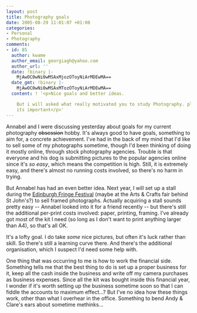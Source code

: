 ```yaml
---
layout: post
title: Photography goals
date: 2005-08-29 11:01:07 +01:00
categories:
- Personal
- Photography
comments:
- id: 85
  author: kwame
  author_email: georgiagh@yahoo.com
  author_url: ''
  date: !binary |-
    MjAwOC0wNi0wMSAxMjozOToyNiArMDEwMA==
  date_gmt: !binary |-
    MjAwOC0wNi0wMSAxMTozOToyNiArMDEwMA==
  content: ! '<p>Nice goals and better ideas.

    But i will asked what really motivated you to study Photography. pls reply me
    its important</p>'
---
```

Annabel and I were discussing yesterday about goals for my current photography <del>obsession</del> hobby.  It's always good to have goals, something to aim for, a concrete achievement.  I've had in the back of my mind that I'd like to sell some of my photographs sometime, though I'd been thinking of doing it mostly online, through stock photography agencies.  Trouble is that everyone and his dog is submitting pictures to the popular agencies online since it's <em>so easy</em>, which means the competition is high.  Still, it is extremely easy, and there's almost no running costs involved, so there's no harm in trying.

But Annabel has had an even better idea.  Next year, I will set up a stall during the <a href="http://edfringe.com/">Edinburgh Fringe Festival</a> (maybe at the Arts &amp; Crafts fair behind St John's?) to sell framed photographs.  Actually acquiring a stall sounds pretty easy -- Annabel looked into it for a friend recently -- but there's still the additional per-print costs involved: paper, printing, framing.  I've already got most of the kit I need (so long as I don't want to print anything larger than A4), so that's all OK.

It's a lofty goal.  I do take <em>some</em> nice pictures, but often it's luck rather than skill.  So there's still a learning curve there.  And there's the additional organisation, which I suspect I'd need some help with.

One thing that was occurring to me is how to work the financial side.  Something tells me that the best thing to do is set up a proper business for it, keep all the cash inside the business and write off my camera purchases as business expenses.  Since all the kit was bought inside this financial year, I wonder if it's worth setting up the business sometime soon so that I can fiddle the accounts to maximum effect...?  But I've no idea how these things work, other than what I overhear in the office.  Something to bend Andy &amp; Clare's ears about sometime methinks...
